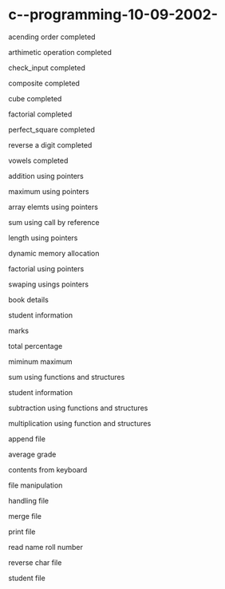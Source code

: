# c--programming-10-09-2002-

acending order completed

arthimetic operation completed

check_input completed

composite completed

cube completed

factorial completed

perfect_square completed

reverse a digit completed

vowels completed

addition using pointers

maximum using pointers

array elemts using pointers

sum using call by reference

length using pointers

dynamic memory allocation

factorial using pointers

swaping usings pointers

book details

student information

marks

total percentage

miminum maximum

sum using functions and structures

student information

subtraction using functions and structures

multiplication using function and structures

append file

average grade

contents from keyboard

file manipulation

handling file

merge file

print file

read name roll number

reverse char file

student file
